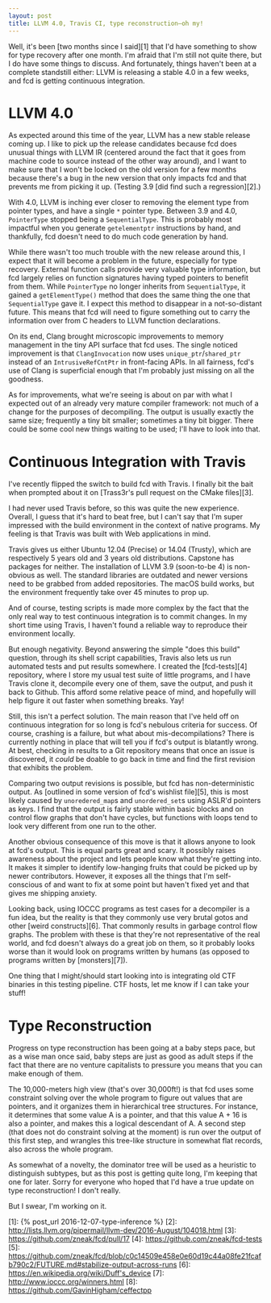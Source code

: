 ```yaml
---
layout: post
title: LLVM 4.0, Travis CI, type reconstruction–oh my!
---
```


Well, it's been [two months since I said][1] that I'd have something to show for type recovery after one month. I'm afraid that I'm still not quite there, but I do have some things to discuss. And fortunately, things haven't been at a complete standstill either: LLVM is releasing a stable 4.0 in a few weeks, and fcd is getting continuous integration.

# LLVM 4.0

As expected around this time of the year, LLVM has a new stable release coming up. I like to pick up the release candidates because fcd does unusual things with LLVM IR (centered around the fact that it goes from machine code to source instead of the other way around), and I want to make sure that I won't be locked
on the old version for a few months because there's a bug in the new version that only impacts fcd and that prevents me from picking it up. (Testing 3.9 [did find such a regression][2].)

With 4.0, LLVM is inching ever closer to removing the element type from pointer types, and have a single `*` pointer type. Between 3.9 and 4.0, `PointerType` stopped being a `SequentialType`. This is probably most impactful when you generate `getelementptr` instructions by hand, and thankfully, fcd doesn't need to do much code generation by hand.

While there wasn't too much trouble with the new release around this, I expect that it will become a problem in the future, especially for type recovery. External function calls provide very valuable type information, but fcd largely relies on function signatures having typed pointers to benefit from them. While `PointerType` no longer inherits from `SequentialType`, it gained a `getElementType()` method that does the same thing the one that  `SequentialType` gave it. I expect this method to disappear in a not-so-distant future. This means that fcd will need to figure something out to carry the information over from C headers to LLVM function declarations.

On its end, Clang brought microscopic improvements to memory management in the tiny API surface that fcd uses. The single noticed improvement is that `ClangInvocation` now uses `unique_ptr`/`shared_ptr` instead of an `IntrusiveRefCntPtr` in front-facing APIs. In all fairness, fcd's use of Clang is superficial enough that I'm probably just missing on all the goodness.

As for improvements, what we're seeing is about on par with what I expected out of an already very mature compiler framework: not much of a change for the purposes of decompiling. The output is usually exactly the same size; frequently a tiny bit smaller; sometimes a tiny bit bigger. There could be some cool new things waiting to be used; I'll have to look into that.

# Continuous Integration with Travis

I've recently flipped the switch to build fcd with Travis. I finally bit the bait when prompted about it on [Trass3r's pull request on the CMake files][3].

I had never used Travis before, so this was quite the new experience. Overall, I guess that it's hard to beat free, but I can't say that I'm super impressed with the build environment in the context of native programs. My feeling is that Travis was built with Web applications in mind.

Travis gives us either Ubuntu 12.04 (Precise) or 14.04 (Trusty), which are respectively 5 years old and 3 years old distributions. Capstone has packages for neither. The installation of LLVM 3.9 (soon-to-be 4) is non-obvious as well. The standard libraries are outdated and newer versions need to be grabbed from added repositories. The macOS build works, but the environment frequently take over 45 minutes to prop up.

And of course, testing scripts is made more complex by the fact that the only real way to test continuous integration is to commit changes. In my short time using Travis, I haven't found a reliable way to reproduce their environment locally.

But enough negativity. Beyond answering the simple "does this build" question, through its shell script capabilities, Travis also lets us run automated tests and put results somewhere. I created the [fcd-tests][4] repository, where I store my usual test suite of little programs, and I have Travis clone it, decompile every one of them, save the output, and push it back to Github. This afford some relative peace of mind, and hopefully will help figure it out faster when something breaks. Yay!

Still, this isn't a perfect solution. The main reason that I've held off on continuous integration for so long is fcd's nebulous criteria for success. Of course, crashing is a failure, but what about mis-decompilations? There is currently nothing in place that will tell you if fcd's output is blatantly wrong. At best, checking in results to a Git repository means that once an issue is discovered, it *could* be doable to go back in time and find the first revision that exhibits the problem.

Comparing two output revisions is possible, but fcd has non-deterministic output. As [outlined in some version of fcd's wishlist file][5], this is most likely caused by `unoredered_map`s and `unordered_set`s using ASLR'd pointers as keys. I find that the output is fairly stable within basic blocks and on control flow graphs that don't have cycles, but functions with loops tend to look very different from one run to the other.

Another obvious consequence of this move is that it allows anyone to look at fcd's output. This is equal parts great and scary. It possibly raises awareness about the project and lets people know what they're getting into. It makes it simpler to identify low-hanging fruits that could be picked up by newer contributors. However, it exposes all the things that I'm self-conscious of and want to fix at some point but haven't fixed yet and that gives me shipping anxiety.

Looking back, using IOCCC programs as test cases for a decompiler is a fun idea, but the reality is that they commonly use very brutal gotos and other [weird constructs][6]. That commonly results in garbage control flow graphs. The problem with these is that they're not representative of the real world, and fcd doesn't always do a great job on them, so it probably looks worse than it would look on programs written by humans (as opposed to programs written by [monsters][7]).

One thing that I might/should start looking into is integrating old CTF binaries in this testing pipeline. CTF hosts, let me know if I can take your stuff!

# Type Reconstruction

Progress on type reconstruction has been going at a baby steps pace, but as a wise man once said, baby steps are just as good as adult steps if the fact that there are no venture capitalists to pressure you means that you can make enough of them.

The 10,000-meters high view (that's over 30,000ft!) is that fcd uses some constraint solving over the whole program to figure out values that are pointers, and it organizes them in hierarchical tree structures. For instance, it determines that some value A is a pointer, and that this value A + 16 is also a pointer, and makes this a logical descendant of A. A second step (that does not do constraint solving at the moment) is run over the output of this first step, and wrangles this tree-like structure in somewhat flat records, also across the whole program.

As somewhat of a novelty, the dominator tree will be used as a heuristic to distinguish subtypes, but as this post is getting quite long, I'm keeping that one for later. Sorry for everyone who hoped that I'd have a true update on type reconstruction! I don't really.

But I swear, I'm working on it.

  [1]: {% post_url 2016-12-07-type-inference %}
  [2]: http://lists.llvm.org/pipermail/llvm-dev/2016-August/104018.html
  [3]: https://github.com/zneak/fcd/pull/17
  [4]: https://github.com/zneak/fcd-tests
  [5]: https://github.com/zneak/fcd/blob/c0c14509e458e0e60d19c44a08fe21fcafb790c2/FUTURE.md#stabilize-output-across-runs
  [6]: https://en.wikipedia.org/wiki/Duff's_device
  [7]: http://www.ioccc.org/winners.html
  [8]: https://github.com/GavinHigham/ceffectpp

